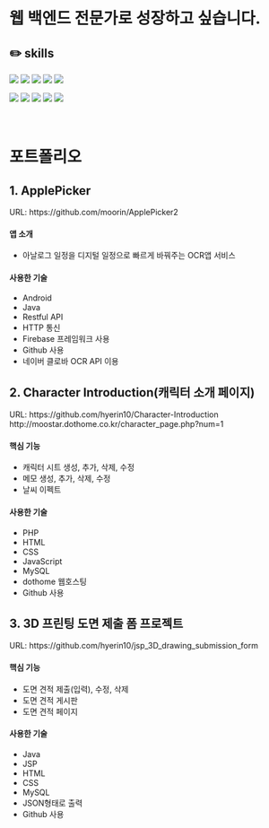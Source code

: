 <h1>웹 백엔드 전문가로 성장하고 싶습니다.</h1>
<h2>✏️ skills</h2>
<div height="30px"></div>
<code><img src="https://img.shields.io/badge/JAVA-007396?style=flat&logo=JAVA&logoColor=white"/></code>
<code><img src="https://img.shields.io/badge/Python-3776AB?style=flat&logo=Python&logoColor=white"/></code>
<code><img src="https://img.shields.io/badge/HTML5-E34F26?style=flat&logo=HTML5&logoColor=white"/></code>
<code><img src="https://img.shields.io/badge/CSS3-1572B6?style=flat&logo=CSS3&logoColor=white"/></code>
<code><img src="https://img.shields.io/badge/JavaScript-F7DF1E?style=flat&logo=JavaScript&logoColor=white"/></code>

<code><img src="https://img.shields.io/badge/JSON-000000?style=flat&logo=JSON&logoColor=white"/></code>
<code><img src="https://img.shields.io/badge/RestfulAPI-ff8b00?style=flat&logo=RestfulAPI&logoColor=white"/></code>
<code><img src="https://img.shields.io/badge/MariaDB-003545?style=flat&logo=MariaDB&logoColor=white"/></code>
<code><img src="https://img.shields.io/badge/MySQL-4479A1?style=flat&logo=MySQL&logoColor=white"/></code>
<code><img src="https://img.shields.io/badge/Oracle-F80000?style=flat&logo=Oracle&logoColor=white"/></code>
<br>
<br>
<br>
<h1>포트폴리오</h1>
  
<h2>1. ApplePicker</h2>
URL: https://github.com/moorin/ApplePicker2
<h4>앱 소개</h4>
<ul>
  <li>아날로그 일정을 디지털 일정으로 빠르게 바꿔주는 OCR앱 서비스</li>
</ul>

<h4>사용한 기술</h4>
<ul>
  <li>Android</li>
  <li>Java</li>
  <li>Restful API</li>
  <li>HTTP 통신</li>
  <li>Firebase 프레임워크 사용</li>
  <li>Github 사용</li>
  <li>네이버 클로바 OCR API 이용</li>
</ul>


<h2>2. Character Introduction(캐릭터 소개 페이지)</h2>
URL: https://github.com/hyerin10/Character-Introduction
     http://moostar.dothome.co.kr/character_page.php?num=1
<h4>핵심 기능</h4>
<ul>
  <li>캐릭터 시트 생성, 추가, 삭제, 수정</li>
  <li>메모 생성, 추가, 삭제, 수정</li>
  <li>날씨 이펙트</li>
</ul>

<h4>사용한 기술</h4>
<ul>
  <li>PHP</li>
  <li>HTML</li>
  <li>CSS</li>
  <li>JavaScript</li>
  <li>MySQL</li>
  <li>dothome 웹호스팅</li>
  <li>Github 사용</li>
</ul>

<h2>3. 3D 프린팅 도면 제출 폼 프로젝트</h2>
URL: https://github.com/hyerin10/jsp_3D_drawing_submission_form
<h4>핵심 기능</h4>
<ul>
  <li>도면 견적 제출(입력), 수정, 삭제</li>
  <li>도면 견적 게시판</li>
  <li>도면 견적 페이지</li>
</ul>
<h4>사용한 기술</h4>
<ul>
  <li>Java</li>
  <li>JSP</li>
  <li>HTML</li>
  <li>CSS</li>
  <li>MySQL</li>
  <li>JSON형태로 출력</li>
  <li>Github 사용</li>
</ul>
